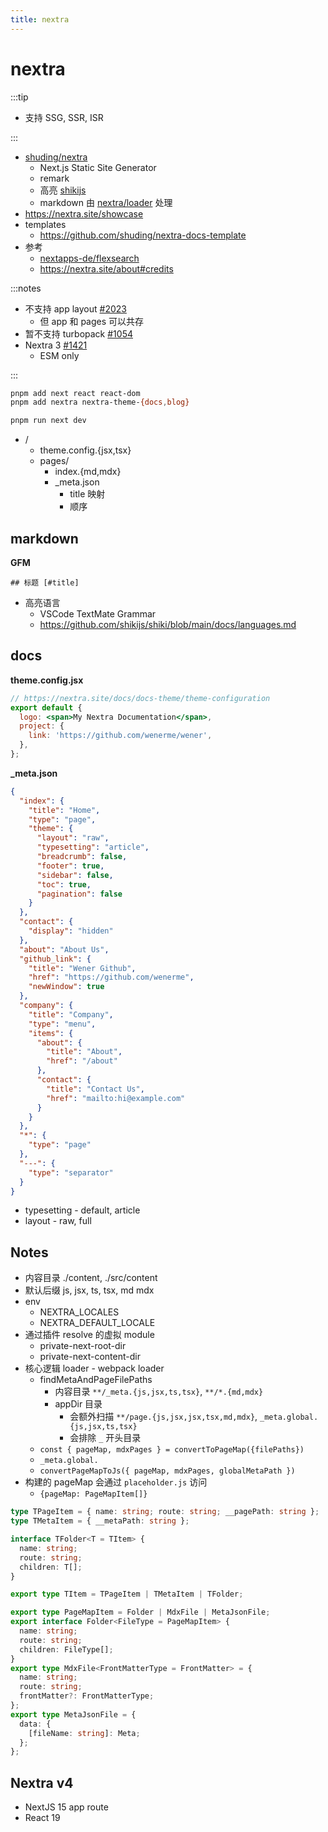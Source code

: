 ```yaml
---
title: nextra
---
```


# nextra

:::tip

- 支持 SSG, SSR, ISR

:::

- [shuding/nextra](https://github.com/shuding/nextra)
  - Next.js Static Site Generator
  - remark
  - 高亮 [shikijs](https://github.com/shikijs/shiki)
  - markdown 由 [nextra/loader](https://github.com/shuding/nextra/blob/core/packages/nextra/src/loader.ts) 处理
- https://nextra.site/showcase
- templates
  - https://github.com/shuding/nextra-docs-template
- 参考
  - [nextapps-de/flexsearch](https://github.com/nextapps-de/flexsearch)
  - https://nextra.site/about#credits

:::notes

- 不支持 app layout [#2023](https://github.com/shuding/nextra/issues/2023)
  - 但 app 和 pages 可以共存
- 暂不支持 turbopack [#1054](https://github.com/shuding/nextra/issues/1054)
- Nextra 3 [#1421](https://github.com/shuding/nextra/issues/1421)
  - ESM only

:::

```bash
pnpm add next react react-dom
pnpm add nextra nextra-theme-{docs,blog}

pnpm run next dev
```

- /
  - theme.config.{jsx,tsx}
  - pages/
    - index.{md,mdx}
    - \_meta.json
      - title 映射
      - 顺序

## markdown

**GFM**

```
## 标题 [#title]
```

- 高亮语言
  - VSCode TextMate Grammar
  - https://github.com/shikijs/shiki/blob/main/docs/languages.md

## docs

**theme.config.jsx**

```jsx
// https://nextra.site/docs/docs-theme/theme-configuration
export default {
  logo: <span>My Nextra Documentation</span>,
  project: {
    link: 'https://github.com/wenerme/wener',
  },
};
```

**\_meta.json**

```json
{
  "index": {
    "title": "Home",
    "type": "page",
    "theme": {
      "layout": "raw",
      "typesetting": "article",
      "breadcrumb": false,
      "footer": true,
      "sidebar": false,
      "toc": true,
      "pagination": false
    }
  },
  "contact": {
    "display": "hidden"
  },
  "about": "About Us",
  "github_link": {
    "title": "Wener Github",
    "href": "https://github.com/wenerme",
    "newWindow": true
  },
  "company": {
    "title": "Company",
    "type": "menu",
    "items": {
      "about": {
        "title": "About",
        "href": "/about"
      },
      "contact": {
        "title": "Contact Us",
        "href": "mailto:hi@example.com"
      }
    }
  },
  "*": {
    "type": "page"
  },
  "---": {
    "type": "separator"
  }
}
```

- typesetting - default, article
- layout - raw, full

## Notes

- 内容目录 ./content, ./src/content
- 默认后缀 js, jsx, ts, tsx, md mdx
- env
  - NEXTRA_LOCALES
  - NEXTRA_DEFAULT_LOCALE
- 通过插件 resolve 的虚拟 module
  - private-next-root-dir
  - private-next-content-dir
- 核心逻辑 loader - webpack loader
  - findMetaAndPageFilePaths
    - 内容目录 `**/_meta.{js,jsx,ts,tsx}`, `**/*.{md,mdx}`
    - appDir 目录
      - 会额外扫描 `**/page.{js,jsx,jsx,tsx,md,mdx}`, `_meta.global.{js,jsx,ts,tsx}`
      - 会排除 `_` 开头目录
  - `const { pageMap, mdxPages } = convertToPageMap({filePaths})`
  - `_meta.global.`
  - `convertPageMapToJs({ pageMap, mdxPages, globalMetaPath })`
- 构建的 pageMap 会通过 `placeholder.js` 访问
  - `{pageMap: PageMapItem[]}`

```ts
type TPageItem = { name: string; route: string; __pagePath: string };
type TMetaItem = { __metaPath: string };

interface TFolder<T = TItem> {
  name: string;
  route: string;
  children: T[];
}

export type TItem = TPageItem | TMetaItem | TFolder;

export type PageMapItem = Folder | MdxFile | MetaJsonFile;
export interface Folder<FileType = PageMapItem> {
  name: string;
  route: string;
  children: FileType[];
}
export type MdxFile<FrontMatterType = FrontMatter> = {
  name: string;
  route: string;
  frontMatter?: FrontMatterType;
};
export type MetaJsonFile = {
  data: {
    [fileName: string]: Meta;
  };
};
```

## Nextra v4

- NextJS 15 app route
- React 19
